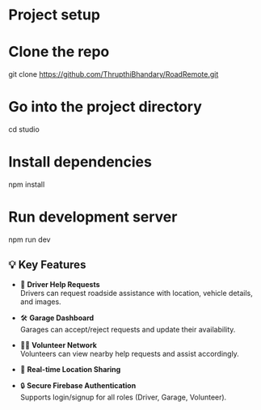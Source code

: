 # Project setup
# Clone the repo 
git clone https://github.com/ThrupthiBhandary/RoadRemote.git

# Go into the project directory
cd studio

# Install dependencies
npm install

# Run development server
npm run dev

## 💡 Key Features

- 🚨 **Driver Help Requests**  
  Drivers can request roadside assistance with location, vehicle details, and images.

- 🛠️ **Garage Dashboard**  
  Garages can accept/reject requests and update their availability.

- 🧍‍♂️ **Volunteer Network**  
  Volunteers can view nearby help requests and assist accordingly.

- 📍 **Real-time Location Sharing**  
  

- 🔒 **Secure Firebase Authentication**  
  Supports login/signup for all roles (Driver, Garage, Volunteer).
